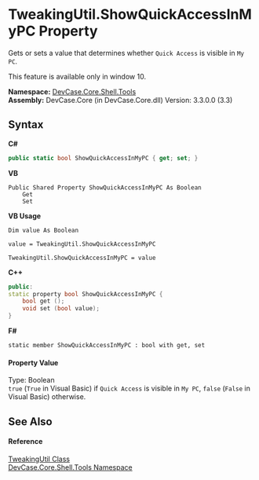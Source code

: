 # TweakingUtil.ShowQuickAccessInMyPC Property 
 

Gets or sets a value that determines whether `Quick Access` is visible in `My PC`. 

 This feature is available only in window 10.

**Namespace:**&nbsp;<a href="N_DevCase_Core_Shell_Tools">DevCase.Core.Shell.Tools</a><br />**Assembly:**&nbsp;DevCase.Core (in DevCase.Core.dll) Version: 3.3.0.0 (3.3)

## Syntax

**C#**<br />
``` C#
public static bool ShowQuickAccessInMyPC { get; set; }
```

**VB**<br />
``` VB
Public Shared Property ShowQuickAccessInMyPC As Boolean
	Get
	Set
```

**VB Usage**<br />
``` VB Usage
Dim value As Boolean

value = TweakingUtil.ShowQuickAccessInMyPC

TweakingUtil.ShowQuickAccessInMyPC = value
```

**C++**<br />
``` C++
public:
static property bool ShowQuickAccessInMyPC {
	bool get ();
	void set (bool value);
}
```

**F#**<br />
``` F#
static member ShowQuickAccessInMyPC : bool with get, set

```


#### Property Value
Type: Boolean<br />`true` (`True` in Visual Basic) if `Quick Access` is visible in `My PC`, `false` (`False` in Visual Basic) otherwise.

## See Also


#### Reference
<a href="T_DevCase_Core_Shell_Tools_TweakingUtil">TweakingUtil Class</a><br /><a href="N_DevCase_Core_Shell_Tools">DevCase.Core.Shell.Tools Namespace</a><br />